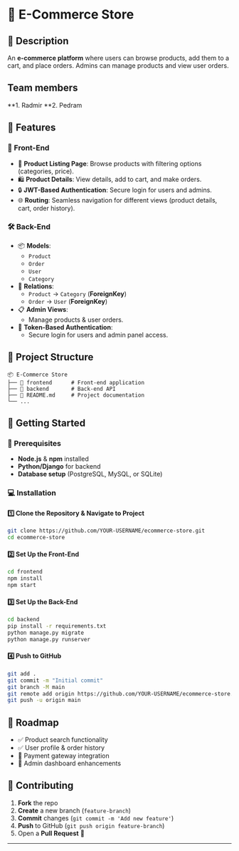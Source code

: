 # 🛒 E-Commerce Store

## 📌 Description
An **e-commerce platform** where users can browse products, add them to a cart, and place orders. Admins can manage products and view user orders.

## Team members
 **1. Radmir 
 **2. Pedram

## 🚀 Features

### 🎨 Front-End
- 🏬 **Product Listing Page**: Browse products with filtering options (categories, price).
- 🛍️ **Product Details**: View details, add to cart, and make orders.
- 🔒 **JWT-Based Authentication**: Secure login for users and admins.
- 🌐 **Routing**: Seamless navigation for different views (product details, cart, order history).

### 🛠️ Back-End
- 📦 **Models**:
  - `Product`
  - `Order`
  - `User`
  - `Category`
- 🔗 **Relations**:
  - `Product` → `Category` (**ForeignKey**)
  - `Order` → `User` (**ForeignKey**)
- 📋 **Admin Views**:
  - Manage products & user orders.
- 🔐 **Token-Based Authentication**:
  - Secure login for users and admin panel access.

## 📂 Project Structure
```plaintext
📦 E-Commerce Store
├── 📂 frontend      # Front-end application
├── 📂 backend       # Back-end API
├── 📜 README.md     # Project documentation
└── ...
```

## 🏁 Getting Started

### 🔧 Prerequisites
- **Node.js** & **npm** installed
- **Python/Django** for backend
- **Database setup** (PostgreSQL, MySQL, or SQLite)

### 💻 Installation
#### 1️⃣ Clone the Repository & Navigate to Project
```sh
git clone https://github.com/YOUR-USERNAME/ecommerce-store.git
cd ecommerce-store
```
#### 2️⃣ Set Up the Front-End
```sh
cd frontend
npm install
npm start
```
#### 3️⃣ Set Up the Back-End
```sh
cd backend
pip install -r requirements.txt
python manage.py migrate
python manage.py runserver
```
#### 4️⃣ Push to GitHub
```sh
git add .
git commit -m "Initial commit"
git branch -M main
git remote add origin https://github.com/YOUR-USERNAME/ecommerce-store.git
git push -u origin main
```

## 🎯 Roadmap
- ✅ Product search functionality
- ✅ User profile & order history
- 🚀 Payment gateway integration
- 🚀 Admin dashboard enhancements

## 🤝 Contributing
1. **Fork** the repo
2. **Create** a new branch (`feature-branch`)
3. **Commit** changes (`git commit -m 'Add new feature'`)
4. **Push** to GitHub (`git push origin feature-branch`)
5. Open a **Pull Request** 🚀


---


